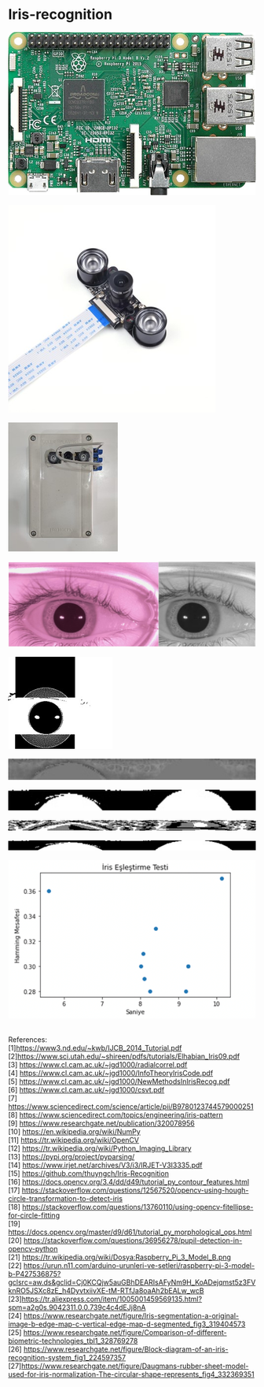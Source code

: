 # Iris-recognition

![alt text](https://github.com/osmanonurcan/Iris-recognition/blob/main/images/1.jpg)
</br></br>
![alt text](https://github.com/osmanonurcan/Iris-recognition/blob/main/images/2.jpg)
</br></br>
![alt text](https://github.com/osmanonurcan/Iris-recognition/blob/main/images/3.jpg)
</br></br>
![alt text](https://github.com/osmanonurcan/Iris-recognition/blob/main/images/4.jpg)
</br></br>
![alt text](https://github.com/osmanonurcan/Iris-recognition/blob/main/images/6.jpg)
</br></br>
![alt text](https://github.com/osmanonurcan/Iris-recognition/blob/main/images/8.jpg)
</br></br>
![alt text](https://github.com/osmanonurcan/Iris-recognition/blob/main/images/9.jpg)
</br></br>
![alt text](https://github.com/osmanonurcan/Iris-recognition/blob/main/images/11.jpg)
</br></br>
![alt text](https://github.com/osmanonurcan/Iris-recognition/blob/main/images/12.jpg)
</br></br>
![alt text](https://github.com/osmanonurcan/Iris-recognition/blob/main/images/14.png)
</br></br>

References:</br>
[1]https://www3.nd.edu/~kwb/IJCB_2014_Tutorial.pdf</br>
[2]https://www.sci.utah.edu/~shireen/pdfs/tutorials/Elhabian_Iris09.pdf</br>
[3] https://www.cl.cam.ac.uk/~jgd1000/radialcorrel.pdf</br>
[4] https://www.cl.cam.ac.uk/~jgd1000/InfoTheoryIrisCode.pdf</br>
[5] https://www.cl.cam.ac.uk/~jgd1000/NewMethodsInIrisRecog.pdf</br>
[6] https://www.cl.cam.ac.uk/~jgd1000/csvt.pdf</br>
[7] https://www.sciencedirect.com/science/article/pii/B9780123744579000251</br>
[8] https://www.sciencedirect.com/topics/engineering/iris-pattern</br>
[9] https://www.researchgate.net/publication/320078956</br>
[10] https://en.wikipedia.org/wiki/NumPy</br>
[11] https://tr.wikipedia.org/wiki/OpenCV</br>
[12] https://tr.wikipedia.org/wiki/Python_Imaging_Library</br>
[13] https://pypi.org/project/pyparsing/</br>
[14] https://www.irjet.net/archives/V3/i3/IRJET-V3I3335.pdf</br>
[15] https://github.com/thuyngch/Iris-Recognition</br>
[16] https://docs.opencv.org/3.4/dd/d49/tutorial_py_contour_features.html</br>
[17] https://stackoverflow.com/questions/12567520/opencv-using-hough-circle-transformation-to-detect-iris</br>
[18] https://stackoverflow.com/questions/13760110/using-opencv-fitellipse-for-circle-fitting</br>
[19] https://docs.opencv.org/master/d9/d61/tutorial_py_morphological_ops.html</br>
[20] https://stackoverflow.com/questions/36956278/pupil-detection-in-opencv-python</br>
[21] https://tr.wikipedia.org/wiki/Dosya:Raspberry_Pi_3_Model_B.png</br>
[22] https://urun.n11.com/arduino-urunleri-ve-setleri/raspberry-pi-3-model-b-P427536875?gclsrc=aw.ds&gclid=Cj0KCQjw5auGBhDEARIsAFyNm9H_KoADejqmst5z3FVknRO5JSXc8zE_h4DyvtxiivXE-tM-RTfJa8oaAh2bEALw_wcB</br>
[23]https://tr.aliexpress.com/item/1005001459569135.html?spm=a2g0s.9042311.0.0.739c4c4dEJj8nA</br>
[24] https://www.researchgate.net/figure/Iris-segmentation-a-original-image-b-edge-map-c-vertical-edge-map-d-segmented_fig3_319404573</br>
[25] https://www.researchgate.net/figure/Comparison-of-different-biometric-technologies_tbl1_328769278</br>
[26] https://www.researchgate.net/figure/Block-diagram-of-an-iris-recognition-system_fig1_224597357</br>
[27]https://www.researchgate.net/figure/Daugmans-rubber-sheet-model-used-for-iris-normalization-The-circular-shape-represents_fig4_332369351</br>

